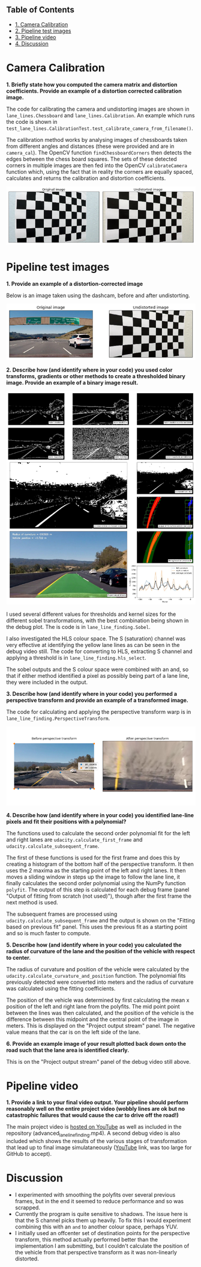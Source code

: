 <div id="table-of-contents">
<h2>Table of Contents</h2>
<div id="text-table-of-contents">
<ul>
<li><a href="#sec-1">1. Camera Calibration</a></li>
<li><a href="#sec-2">2. Pipeline test images</a></li>
<li><a href="#sec-3">3. Pipeline video</a></li>
<li><a href="#sec-4">4. Discussion</a></li>
</ul>
</div>
</div>

# Camera Calibration<a id="sec-1" name="sec-1"></a>

**1. Briefly state how you computed the camera matrix and distortion coefficients. Provide an example of a distortion corrected calibration image.**

The code for calibrating the camera and undistorting images are shown in `lane_lines.Chessboard` and `lane_lines.Calibration`. An example which runs the code is shown in `test_lane_lines.CalibrationTest.test_calibrate_camera_from_filename()`.

The calibration method works by analysing images of chessboards taken from different angles and distances (these were provided and are in `camera_cal`). The OpenCV function `findChessboardCorners` then detects the edges between the chess board squares. The sets of these detected corners in multiple images are then fed into the OpenCV `calibrateCamera` function which, using the fact that in reality the corners are equally spaced, calculates and returns the calibration and distortion coefficients.

![img](./writeup_images/calibration_undistorted.png)

# Pipeline test images<a id="sec-2" name="sec-2"></a>

**1. Provide an example of a distortion-corrected image**

Below is an image taken using the dashcam, before and after undistorting.

![img](./writeup_images/dashcam_undistorted.png)

**2. Describe how (and identify where in your code) you used color transforms, gradients or other methods to create a thresholded binary image. Provide an example of a binary image result.**

![img](./writeup_images/debug_still.jpg)

I used several different values for thresholds and kernel sizes for the different sobel transformations, with the best combination being shown in the debug plot. The is code is in `lane_line_finding.Sobel`.

I also investigated the HLS colour space. The S (saturation) channel was very effective at identifying the yellow lane lines as can be seen in the debug video still. The code for converting to HLS, extracting S channel and applying a threshold is in `lane_line_finding.hls_select`.

The sobel outputs and the S colour space were combined with an and, so that if either method identified a pixel as possibly being part of a lane line, they were included in the output.

**3. Describe how (and identify where in your code) you performed a perspective transform and provide an example of a transformed image.**

The code for calculating and applying the perspective transform warp is in `lane_line_finding.PerspectiveTransform`. 

![img](./writeup_images/perspective_transform.png)

**4. Describe how (and identify where in your code) you identified lane-line pixels and fit their positions with a polynomial?**

The functions used to calculate the second order polynomial fit for the left and right lanes are `udacity.calculate_first_frame` and `udacity.calculate_subsequent_frame`. 

The first of these functions is used for the first frame and does this by creating a histogram of the bottom half of the perspective transform. It then uses the 2 maxima as the starting point of the left and right lanes. It then moves a sliding window in steps up the image to follow the lane line, it finally calculates the second order polynomial using the NumPy function `polyfit`. The output of this step is calculated for each debug frame (panel "Output of fitting from scratch (not used)"), though after the first frame the next method is used.

The subsequent frames are processed using `udacity.calculate_subsequent_frame` and the output is shown on the "Fitting based on previous fit" panel. This uses the previous fit as a starting point and so is much faster to compute.

**5. Describe how (and identify where in your code) you calculated the radius of curvature of the lane and the position of the vehicle with respect to center.**

The radius of curvature and position of the vehicle were calculated by the `udacity.calculate_curvature_and_position` function. The polynomial fits previously detected were converted into meters and the radius of curvature was calculated using the fitting coefficients.


The position of the vehicle was determined by first calculating the mean x position of the left and right lane from the polyfits. The mid point point between the lines was then calculated, and the position of the vehicle is the difference between this midpoint and the central point of the image in meters. This is displayed on the "Project output stream" panel. The negative value means that the car is on the left side of the lane.

**6. Provide an example image of your result plotted back down onto the road such that the lane area is identified clearly.**

This is on the "Project output stream" panel of the debug video still above.

# Pipeline video<a id="sec-3" name="sec-3"></a>

**1. Provide a link to your final video output. Your pipeline should perform reasonably well on the entire project video (wobbly lines are ok but no catastrophic failures that would cause the car to drive off the road!)**

The main project video is [hosted on YouTube](http://www.youtube.com/watch?v%3DppaN8IdK0a0) as well as included in the repository (advanced<sub>lane</sub><sub>line</sub><sub>finding</sub>.mp4). A second debug video is also included which shows the results of the various stages of transformation that lead up to final image simulataneously ([YouTube](https://www.youtube.com/watch?v%3Dv5uqnKxBYmY) link, was too large for GitHub to accept).

# Discussion<a id="sec-4" name="sec-4"></a>

-   I experimented with smoothing the polyfits over several previous frames, but in the end it seemed to reduce performance and so was scrapped.
-   Currently the program is quite sensitive to shadows. The issue here is that the S channel picks them up heavily. To fix this I would experiment combining this with an `and` to another colour space, perhaps YUV.
-   I initially used an offcenter set of destination points for the perspective transform, this method actually performed better than the implementation I am submitting, but I couldn't calculate the position of the vehicle from that perspective transform as it was non-linearly distorted.
